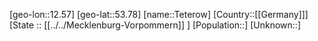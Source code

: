 ﻿---
location: [53.78,12.57]
mapzoom: [7,12] 
mapmarker: city 
type: City
tags:
- geo/City


SpocWebEntityId: 34830
isDeleted: false
confidential: public

---
[geo-lon::12.57]
[geo-lat::53.78]
[name::Teterow]
[Country::[[Germany]]]
[State :: [[../../Mecklenburg-Vorpommern]] ]
[Population::]
[Unknown::]


